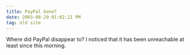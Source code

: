 ```yaml
---
title: PayPal Gone?
date: 2003-08-29 01:02:21 PM
tag: old site
---
```


Where did PayPal disappear to? I noticed that it has been unreachable at least since this morning.
